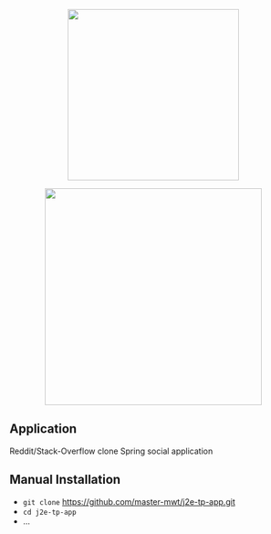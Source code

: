 <p align="center"><img src="https://spring.io/images/spring-logo-9146a4d3298760c2e7e49595184e1975.svg" width="300"></p>
<p align="center"><img src="http://hibernate.org/images/hibernate-logo.svg" width="380"></p>

[//]: # (https://cdn.worldvectorlogo.com/logos/mysql.svg)
[//]: # (https://cdn.worldvectorlogo.com/logos/mongodb.svg)

## Application

Reddit/Stack-Overflow clone Spring social application

## Manual Installation

* `git clone` https://github.com/master-mwt/j2e-tp-app.git
* `cd j2e-tp-app`
* ...
